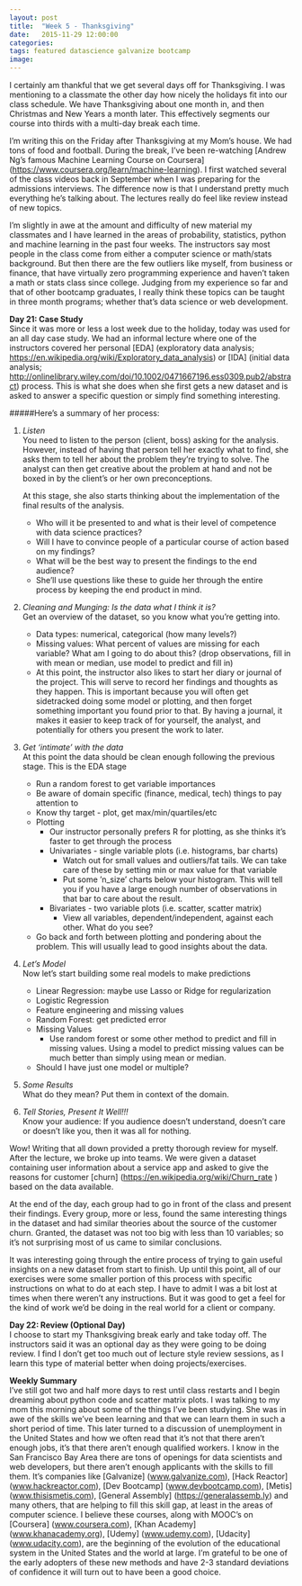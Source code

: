 ```yaml
---
layout: post
title:  "Week 5 - Thanksgiving"
date:   2015-11-29 12:00:00
categories:
tags: featured datascience galvanize bootcamp
image:
---
```


I certainly am thankful that we get several days off for Thanksgiving. I was mentioning to a classmate the other day how nicely the holidays fit into our class schedule. We have Thanksgiving about one month in, and then Christmas and New Years a month later. This effectively segments our course into thirds with a multi-day break each time.

I’m writing this on the Friday after Thanksgiving at my Mom’s house. We had tons of food and football. During the break, I’ve been re-watching [Andrew Ng’s famous Machine Learning Course on Coursera] (https://www.coursera.org/learn/machine-learning). I first watched several of the class videos back in September when I was preparing for the admissions interviews. The difference now is that I understand pretty much everything he’s talking about. The lectures really do feel like review instead of new topics.

I’m slightly in awe at the amount and difficulty of new material my classmates and I have learned in the areas of probability, statistics, python and machine learning in the past four weeks. The instructors say most people in the class come from either a computer science or math/stats background. But then there are the few outliers like myself, from business or finance, that have virtually zero programming experience and haven’t taken a math or stats class since college. Judging from my experience so far and that of other bootcamp graduates, I really think these topics can be taught in three month programs; whether that’s data science or web development.

**Day 21: Case Study**  
Since it was more or less a lost week due to the holiday, today was used for an all day case study. We had an informal lecture where one of the instructors covered her personal [EDA] (exploratory data analysis; https://en.wikipedia.org/wiki/Exploratory_data_analysis) or [IDA] (initial data analysis; http://onlinelibrary.wiley.com/doi/10.1002/0471667196.ess0309.pub2/abstract) process. This is what she does when she first gets a new dataset and is asked to answer a specific question or simply find something interesting.

#####Here’s a summary of her process:
1. *Listen*  
You need to listen to the person (client, boss) asking for the analysis. However, instead of having that person tell her exactly what to find, she asks them to tell her about the problem they’re trying to solve. The analyst can then get creative about the problem at hand and not be boxed in by the client’s or her own preconceptions.

	At this stage, she also starts thinking about the implementation of the final results of the analysis.
	* Who will it be presented to and what is their level of competence with data science practices?
	* Will I have to convince people of a particular course of action based on my findings?
	* What will be the best way to present the findings to the end audience?
	* She’ll use questions like these to guide her through the entire process by keeping the end product in mind.
2. *Cleaning and Munging: Is the data what I think it is?*  
Get an overview of the dataset, so you know what you’re getting into.
	* Data types: numerical, categorical (how many levels?)
	* Missing values: What percent of values are missing for each variable? What am I going to do about this? (drop observations, fill in with mean or median, use model to predict and fill in)
	* At this point, the instructor also likes to start her diary or journal of the project. This will serve to record her findings and thoughts as they happen. This is important because you will often get sidetracked doing some model or plotting, and then forget something important you found prior to that. By having a journal, it makes it easier to keep track of for yourself, the analyst, and potentially for others you present the work to later.
3. *Get ‘intimate’ with the data*  
At this point the data should be clean enough following the previous stage. This is the EDA stage
	* Run a random forest to get variable importances
	* Be aware of domain specific (finance, medical, tech) things to pay attention to
	* Know thy target - plot, get max/min/quartiles/etc
	* Plotting
		* Our instructor personally prefers R for plotting, as she thinks it’s faster to get through the process
		* Univariates - single variable plots (i.e. histograms, bar charts)
			* Watch out for small values and outliers/fat tails. We can take care of these by setting min or max value for that variable
			* Put some ’n_size’ charts below your histogram. This will tell you if you have a large enough number of observations in that bar to care about the result.
		* Bivariates - two variable plots (i.e. scatter, scatter matrix)
			* View all variables, dependent/independent, against each other. What do you see?
	* Go back and forth between plotting and pondering about the problem. This will usually lead to good insights about the data.
4. *Let’s Model*  
Now let’s start building some real models to make predictions
	* Linear Regression: maybe use Lasso or Ridge for regularization
	* Logistic Regression
	* Feature engineering and missing values
	* Random Forest: get predicted error
	* Missing Values
		* Use random forest or some other method to predict and fill in missing values. Using a model to predict missing values can be much better than simply using mean or median.
	* Should I have just one model or multiple?
5. *Some Results*  
What do they mean? Put them in context of the domain.
6. *Tell Stories, Present It Well!!!*  
Know your audience: If you audience doesn’t understand, doesn’t care or doesn’t like you, then it was all for nothing.

Wow! Writing that all down provided a pretty thorough review for myself. After the lecture, we broke up into teams. We were given a dataset containing user information about a service app and asked to give the reasons for customer [churn] (https://en.wikipedia.org/wiki/Churn_rate ) based on the data available.

At the end of the day, each group had to go in front of the class and present their findings. Every group, more or less, found the same interesting things in the dataset and had similar theories about the source of the customer churn. Granted, the dataset was not too big with less than 10 variables; so it’s not surprising most of us came to similar conclusions.

It was interesting going through the entire process of trying to gain useful insights on a new dataset from start to finish. Up until this point, all of our exercises were some smaller portion of this process with specific instructions on what to do at each step. I have to admit I was a bit lost at times when there weren’t any instructions. But it was good to get a feel for the kind of work we’d be doing in the real world for a client or company.

**Day 22: Review (Optional Day)**  
I choose to start my Thanksgiving break early and take today off. The instructors said it was an optional day as they were going to be doing review. I find I don’t get too much out of lecture style review sessions, as I learn this type of material better when doing projects/exercises.

**Weekly Summary**  
I’ve still got two and half more days to rest until class restarts and I begin dreaming about python code and scatter matrix plots. I was talking to my mom this morning about some of the things I’ve been studying. She was in awe of the skills we’ve been learning and that we can learn them in such a short period of time. This later turned to a discussion of unemployment in the United States and how we often read that it’s not that there aren’t enough jobs, it’s that there aren’t enough qualified workers. I know in the San Francisco Bay Area there are tons of openings for data scientists and web developers, but there aren’t enough applicants with the skills to fill them. It’s companies like [Galvanize] (www.galvanize.com), [Hack Reactor] (www.hackreactor.com), [Dev Bootcamp] (www.devbootcamp.com), [Metis] (www.thisismetis.com), [General Assembly] (https://generalassemb.ly) and many others, that are helping to fill this skill gap, at least in the areas of computer science. I believe these courses, along with MOOC’s on [Coursera] (www.coursera.com), [Khan Academy] (www.khanacademy.org), [Udemy] (www.udemy.com), [Udacity] (www.udacity.com), are the beginning of the evolution of the educational system in the United States and the world at large. I’m grateful to be one of the early adopters of these new methods and have 2-3 standard deviations of confidence it will turn out to have been a good choice.